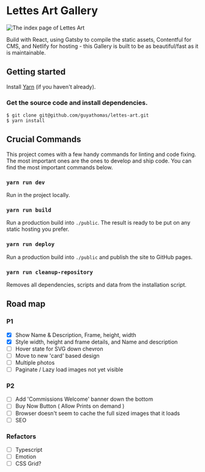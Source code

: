# Lettes Art Gallery


![The index page of Lettes Art](https://res.cloudinary.com/dqvlfpaev/image/upload/v1568668728/lettesart-small_mca0xz.gif "The landing page of this repo")

Build with React, using Gatsby to compile the static assets, Contentful for CMS, and Netlify for hosting - this Gallery is built to be as beautiful/fast as it is maintainable.

## Getting started

Install [Yarn](https://yarnpkg.com/en/docs/install) (if you haven't already).

### Get the source code and install dependencies.

```
$ git clone git@github.com/guyathomas/lettes-art.git
$ yarn install
```

## Crucial Commands

This project comes with a few handy commands for linting and code fixing. The most important ones are the ones to develop and ship code. You can find the most important commands below.

### `yarn run dev`

Run in the project locally.

### `yarn run build`

Run a production build into `./public`. The result is ready to be put on any static hosting you prefer.

### `yarn run deploy`

Run a production build into `./public` and publish the site to GitHub pages.

### `yarn run cleanup-repository`

Removes all dependencies, scripts and data from the installation script.

## Road map
### P1
- [x] Show Name & Description, Frame, height, width
- [x] Style width, height and frame details, and Name and description
- [ ] Hover state for SVG down chevron
- [ ] Move to new 'card' based design
- [ ] Multiple photos
- [ ] Paginate / Lazy load images not yet visible

### P2
- [ ] Add 'Commissions Welcome' banner down the bottom
- [ ] Buy Now Button ( Allow Prints on demand )
- [ ] Browser doesn't seem to cache the full sized images that it loads
- [ ] SEO

### Refactors
- [ ] Typescript
- [ ] Emotion
- [ ] CSS Grid?